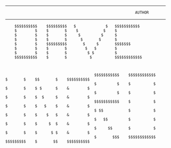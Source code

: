 ------------------------------------------------------------------------------------------------------------------------------
                                                             AUTHOR                                                                   
------------------------------------------------------------------------------------------------------------------------------

        $$$$$$$$$$    $$$$$$$$$   $             $   $$$$$$$$$$$
        $        $    $       $    $           $    $
        $        $    $       $     $         $     $
        $        $    $       $      $       $      $
        $        $    $$$$$$$$$       $     $       $$$$$$$
        $        $    $       $        $   $        $
        $        $    $       $         $ $         $
        $$$$$$$$$$    $       $          $          $$$$$$$$$$$$



                                           $$$$$$$$$$$    $$$$$$$$$$$$    $       $    $$       $    $$$$$$$$$$
                                           $         $    $          $    $       $    $ $      $    &        $
                                           $         $    $          $    $       $    $  $     $    &        $
                                           $$$$$$$$$$$    $          $    $       $    $   $    $    &        $
                                           $ $$           $          $    $       $    $    $   $    &        $
                                           $   $$         $          $    $       $    $     $  $    &        $
                                           $     $$       $          $    $       $    $      $ $    &        $
                                           $       $$$    $$$$$$$$$$$$    $$$$$$$$$    $       $$    $$$$$$$$$$
